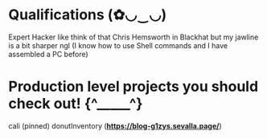 # Qualifications (✿◡‿◡)
  Expert Hacker like think of that Chris Hemsworth in Blackhat but my jawline is a bit sharper ngl (I know how to use Shell commands and I have assembled a PC before)
# Production level projects  you should check out! {^_____^}
 cali (pinned)
 donutInventory (**https://blog-g1zys.sevalla.page/**)
  


<!---
robtzou/robtzou is a ✨ special ✨ repository because its `README.md` (this file) appears on your GitHub profile.
You can click the Preview link to take a look at your changes.
--->
